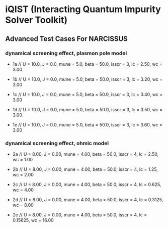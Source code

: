 # iQIST (Interacting Quantum Impurity Solver Toolkit)

## Advanced Test Cases For NARCISSUS

### dynamical screening effect, plasmon pole model

* 1a // U = 10.0, J = 0.0, mune = 5.0, beta = 50.0, isscr = 3, lc = 2.50, wc = 3.00

* 1b // U = 10.0, J = 0.0, mune = 5.0, beta = 50.0, isscr = 3, lc = 3.20, wc = 3.00

* 1c // U = 10.0, J = 0.0, mune = 5.0, beta = 50.0, isscr = 3, lc = 3.40, wc = 3.00

* 1d // U = 10.0, J = 0.0, mune = 5.0, beta = 50.0, isscr = 3, lc = 3.50, wc = 3.00

* 1e // U = 10.0, J = 0.0, mune = 5.0, beta = 50.0, isscr = 3, lc = 3.60, wc = 3.00

### dynamical screening effect, ohmic model

* 2a // U = 8.00, J = 0.00, mune = 4.00, beta = 50.0, isscr = 4, lc = 2.50, wc = 1.00

* 2b // U = 8.00, J = 0.00, mune = 4.00, beta = 50.0, isscr = 4, lc = 1.25, wc = 2.00

* 2c // U = 8.00, J = 0.00, mune = 4.00, beta = 50.0, isscr = 4, lc = 0.625, wc = 4.00

* 2d // U = 8.00, J = 0.00, mune = 4.00, beta = 50.0, isscr = 4, lc = 0.3125, wc = 8.00

* 2e // U = 8.00, J = 0.00, mune = 4.00, beta = 50.0, isscr = 4, lc = 0.15625, wc = 16.00
